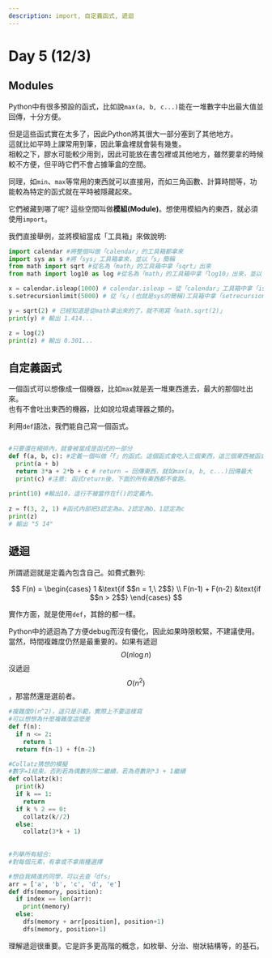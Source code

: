 ```yaml
---
description: import, 自定義函式, 遞迴
---
```


# Day 5 (12/3)

## Modules

Python中有很多預設的函式，比如說`max(a, b, c...)`能在一堆數字中出最大值並回傳，十分方便。

但是這些函式實在太多了，因此Python將其很大一部分塞到了其他地方。\
這就比如平時上課常用到筆，因此筆盒裡就會裝有幾隻。\
相較之下，膠水可能較少用到，因此可能放在書包裡或其他地方，雖然要拿的時候較不方便，但平時它們不會占據筆盒的空間。

同理，如`min`、`max`等常用的東西就可以直接用，而如三角函數、計算時間等，功能較為特定的函式就在平時被隱藏起來。

它們被藏到哪了呢? 這些空間叫做**模組(Module)**。想使用模組內的東西，就必須使用`import`。

我們直接舉例，並將模組當成「工具箱」來做說明:

```python
import calendar #將整個叫做「calendar」的工具箱都拿來
import sys as s #將「sys」工具箱拿來，並以「s」簡稱
from math import sqrt #從名為「math」的工具箱中拿「sqrt」出來
from math import log10 as log #從名為「math」的工具箱中拿「log10」出來，並以「log」簡稱

x = calendar.isleap(1000) # calendar.isleap → 從「calendar」工具箱中拿「isleap」來用
s.setrecursionlimit(5000) # 從「s」(也就是sys的簡稱)工具箱中拿「setrecursionlimit」來用

y = sqrt(2) # 已經知道是從math拿出來的了，就不用寫「math.sqrt(2)」
print(y) # 輸出 1.414...

z = log(2)
print(z) # 輸出 0.301...
```

## 自定義函式

一個函式可以想像成一個機器，比如`max`就是丟一堆東西進去，最大的那個吐出來。\
也有不會吐出東西的機器，比如說垃圾處理器之類的。

利用`def`語法，我們能自己寫一個函式。

```python

#只要還在縮排內，就會被當成是函式的一部分
def f(a, b, c): #定義一個叫做「f」的函式。這個函式會吃入三個東西，這三個東西被函式分別認定為「a」、「b」、「c」
  print(a + b)
  return 3*a + 2*b + c # return → 回傳東西，就如max(a, b, c...)回傳最大
  print(c) #注意: 函式return後，下面的所有東西都不會跑。
  
print(10) #輸出10。這行不被當作在f()的定義內。
  
z = f(3, 2, 1) #函式內部把3認定為a、2認定為b、1認定為c
print(z)
# 輸出 "5 14"
```

## 遞迴

所謂遞迴就是定義內包含自己。如費式數列:

$$ F(n) = 
\begin{cases}
  1               &\text{if $$n = 1,\ 2$$} \\
  F(n-1) + F(n-2) &\text{if $$n > 2$$}
\end{cases} $$

實作方面，就是使用`def`，其餘的都一樣。

Python中的遞迴為了方便debug而沒有優化，因此如果時限較緊，不建議使用。\
當然，時間複雜度仍然是最重要的。如果有遞迴 $$O(n \log n)$$ 沒遞迴 $$O(n^2)$$，那當然還是選前者。

```python
#複雜度O(n^2)，這只是示範，實際上不要這樣寫
#可以想想為什麼複雜度這麼差
def f(n):
  if n <= 2:
    return 1
  return f(n-1) + f(n-2)

#Collatz猜想的模擬
#數字=1結束，否則若為偶數則除二繼續，若為奇數則*3 + 1繼續
def collatz(k):
  print(k)
  if k == 1: 
    return
  if k % 2 == 0:
    collatz(k//2)
  else:
    collatz(3*k + 1)
    
    
#列舉所有組合:
#對每個元素，有拿或不拿兩種選擇

#想自我精進的同學，可以去查「dfs」
arr = ['a', 'b', 'c', 'd', 'e']
def dfs(memory, position):
  if index == len(arr):
    print(memory)
  else:
    dfs(memory + arr[position], position+1)
    dfs(memory, position+1)
```

理解遞迴很重要。它是許多更高階的概念，如枚舉、分治、樹狀結構等，的基石。
